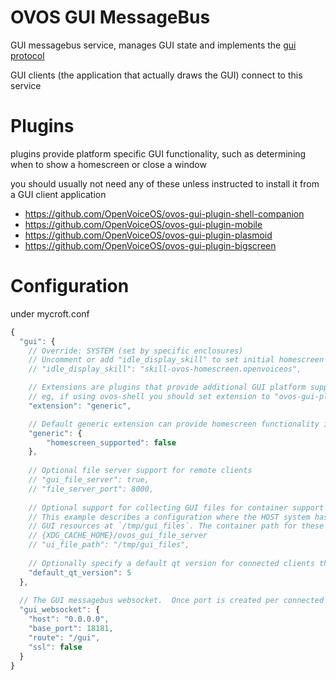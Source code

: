 # OVOS GUI MessageBus

GUI messagebus service, manages GUI state and implements the [gui protocol](./protocol.md)

GUI clients (the application that actually draws the GUI) connect to this service


# Plugins

plugins provide platform specific GUI functionality, such as determining when to show a homescreen or close a window

you should usually not need any of these unless instructed to install it from a GUI client application

- https://github.com/OpenVoiceOS/ovos-gui-plugin-shell-companion
- https://github.com/OpenVoiceOS/ovos-gui-plugin-mobile
- https://github.com/OpenVoiceOS/ovos-gui-plugin-plasmoid
- https://github.com/OpenVoiceOS/ovos-gui-plugin-bigscreen

# Configuration

under mycroft.conf

```javascript
{
  "gui": {
    // Override: SYSTEM (set by specific enclosures)
    // Uncomment or add "idle_display_skill" to set initial homescreen
    // "idle_display_skill": "skill-ovos-homescreen.openvoiceos",

    // Extensions are plugins that provide additional GUI platform support for specific devices
    // eg, if using ovos-shell you should set extension to "ovos-gui-plugin-shell-companion"
    "extension": "generic",

    // Default generic extension can provide homescreen functionality if enabled
    "generic": {
        "homescreen_supported": false
    },
    
    // Optional file server support for remote clients
    // "gui_file_server": true,
    // "file_server_port": 8000,
    
    // Optional support for collecting GUI files for container support
    // This example describes a configuration where the HOST system has collected 
    // GUI resources at `/tmp/gui_files`. The container path for these files will be
    // {XDG_CACHE_HOME}/ovos_gui_file_server
    // "ui_file_path": "/tmp/gui_files",
    
    // Optionally specify a default qt version for connected clients that don't report it
    "default_qt_version": 5
  },
  
  // The GUI messagebus websocket.  Once port is created per connected GUI
  "gui_websocket": {
    "host": "0.0.0.0",
    "base_port": 18181,
    "route": "/gui",
    "ssl": false
  }
}
```
